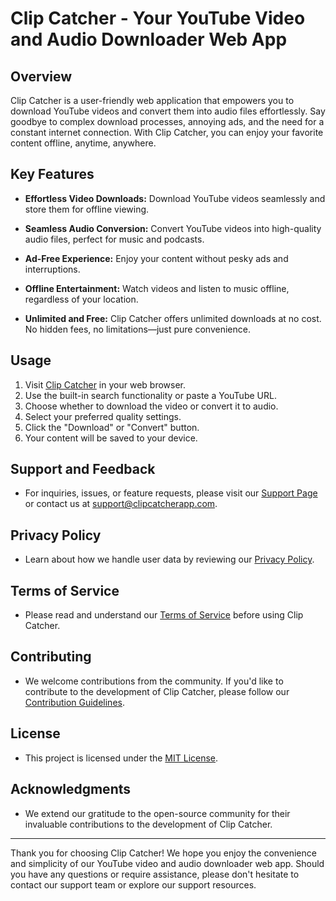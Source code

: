 # Clip Catcher - Your YouTube Video and Audio Downloader Web App

## Overview

Clip Catcher is a user-friendly web application that empowers you to download YouTube videos and convert them into audio files effortlessly. Say goodbye to complex download processes, annoying ads, and the need for a constant internet connection. With Clip Catcher, you can enjoy your favorite content offline, anytime, anywhere.

## Key Features

- **Effortless Video Downloads:** Download YouTube videos seamlessly and store them for offline viewing.

- **Seamless Audio Conversion:** Convert YouTube videos into high-quality audio files, perfect for music and podcasts.

- **Ad-Free Experience:** Enjoy your content without pesky ads and interruptions.

- **Offline Entertainment:** Watch videos and listen to music offline, regardless of your location.

- **Unlimited and Free:** Clip Catcher offers unlimited downloads at no cost. No hidden fees, no limitations—just pure convenience.

## Usage

1. Visit [Clip Catcher](https://clipcatcher.vercel.app/) in your web browser.
2. Use the built-in search functionality or paste a YouTube URL.
3. Choose whether to download the video or convert it to audio.
4. Select your preferred quality settings.
5. Click the "Download" or "Convert" button.
6. Your content will be saved to your device.

## Support and Feedback

- For inquiries, issues, or feature requests, please visit our [Support Page](https://clipcatcher.vercel.app/support) or contact us at support@clipcatcherapp.com.

## Privacy Policy

- Learn about how we handle user data by reviewing our [Privacy Policy](https://clipcatcher.vercel.app/privacy).

## Terms of Service

- Please read and understand our [Terms of Service](https://clipcatcher.vercel.app/terms) before using Clip Catcher.

## Contributing

- We welcome contributions from the community. If you'd like to contribute to the development of Clip Catcher, please follow our [Contribution Guidelines](https://clipcatcher.vercel.app/contribute).

## License

- This project is licensed under the [MIT License](LICENSE).

## Acknowledgments

- We extend our gratitude to the open-source community for their invaluable contributions to the development of Clip Catcher.

---

Thank you for choosing Clip Catcher! We hope you enjoy the convenience and simplicity of our YouTube video and audio downloader web app. Should you have any questions or require assistance, please don't hesitate to contact our support team or explore our support resources.
